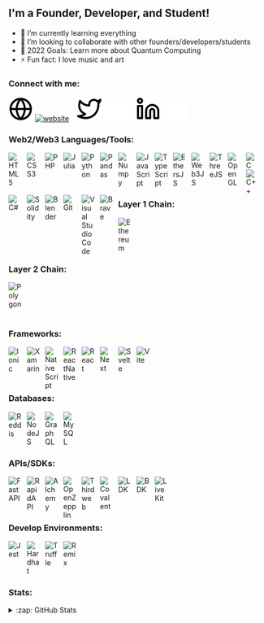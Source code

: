 ## I'm a Founder, Developer, and Student!

- 🌱 I’m currently learning everything 
- 👯 I’m looking to collaborate with other founders/developers/students
- 🥅 2022 Goals: Learn more about Quantum Computing
- ⚡ Fun fact: I love music and art

### Connect with me:

[![website](./globe-light.svg)](https://marqui.on.fleek.co#gh-light-mode-only)
[![website](./globe-dark.svg)](https://marqui.on.fleek.co#gh-dark-mode-only)
&nbsp;&nbsp;
[![twitter](./twitter-light.svg)](https://twitter.com/mthreeee13#gh-light-mode-only)
[![twitter](./twitter-dark.svg)](https://twitter.com/mthreeee13#gh-dark-mode-only)
&nbsp;&nbsp;
[![linkedin](./linkedin-light.svg)](https://linkedin.com/in/marqui-orr-793115219#gh-light-mode-only)
[![linkedin](./linkedin-dark.svg)](https://linkedin.com/in/marqui-orr-793115219#gh-dark-mode-only)
&nbsp;&nbsp;

### Web2/Web3 Languages/Tools:

<img align="left" alt="HTML5" width="26px" src="https://cdn.jsdelivr.net/gh/devicons/devicon/icons/html5/html5-original.svg" style="padding-right:10px;" />
<img align="left" alt="CSS3" width="26px" src="https://cdn.jsdelivr.net/gh/devicons/devicon/icons/css3/css3-original.svg" style="padding-right:10px;" />
<img align="left" alt="PHP" width="26px" src="https://cdn.jsdelivr.net/gh/devicons/devicon/icons/php/php-original.svg" style="padding-right:10px;" />
<img align="left" alt="Julia" width="26px" src="https://cdn.jsdelivr.net/gh/devicons/devicon/icons/julia/julia-original.svg" style="padding-right:10px;" />
<img align="left" alt="Python" width="26px" src="https://cdn.jsdelivr.net/gh/devicons/devicon/icons/python/python-original.svg" style="padding-right:10px;" />
<img align="left" alt="Pandas" width="26px" src="https://cdn.jsdelivr.net/gh/devicons/devicon/icons/pandas/pandas-original.svg" style="padding-right:10px;" />
<img align="left" alt="Numpy" width="26px" src="https://cdn.jsdelivr.net/gh/devicons/devicon/icons/numpy/numpy-original.svg" style="padding-right:10px;" />
<img align="left" alt="JavaScript" width="26px" src="https://cdn.jsdelivr.net/gh/devicons/devicon/icons/javascript/javascript-original.svg" style="padding-right:10px;" />
<img align="left" alt="TypeScript" width="26px" src="https://cdn.jsdelivr.net/gh/devicons/devicon/icons/typescript/typescript-original.svg" style="padding-right:10px;" />
<img align="left" alt="EthersJS" width="26px" src="https://cdn.jsdelivr.net/gh/devicons/devicon/icons/ethersjs/ethersjs-original.svg" style="padding-right:10px;" />
<img align="left" alt="Web3JS" width="26px" src="https://cdn.jsdelivr.net/gh/devicons/devicon/icons/web3js/web3js-original.svg" style="padding-right:10px;" />
<img align="left" alt="ThreeJS" width="26px" src="https://cdn.jsdelivr.net/gh/devicons/devicon/icons/threejs/threejs-original.svg" style="padding-right:10px;" />
<img align="left" alt="OpenGL" width="26px" src="https://cdn.jsdelivr.net/gh/devicons/devicon/icons/opengl/opengl-original.svg" style="padding-right:10px;" />
<img align="left" alt="C" width="26px" src="https://cdn.jsdelivr.net/gh/devicons/devicon/icons/c/c-original.svg" style="padding-right:10px;" />
<img align="left" alt="C++" width="26px" src="https://cdn.jsdelivr.net/gh/devicons/devicon/icons/cplusplus/cplusplus-original.svg" style="padding-right:10px;" />
<img align="left" alt="C#" width="26px" src="https://cdn.jsdelivr.net/gh/devicons/devicon/icons/csharp/csharp-original.svg" style="padding-right:10px;" />
<img align="left" alt="Solidity" width="26px" src="https://cdn.jsdelivr.net/gh/devicons/devicon/icons/solidity/solidity-original.svg" style="padding-right:10px;" />
<img align="left" alt="Blender" width="26px" src="https://cdn.jsdelivr.net/gh/devicons/devicon/icons/blender/blender-original.svg" style="padding-right:10px;" />
<img align="left" alt="Git" width="26px" src="https://cdn.jsdelivr.net/gh/devicons/devicon/icons/git/git-original.svg" style="padding-right:10px;" />
<img align="left" alt="Visual Studio Code" width="26px" src="https://cdn.jsdelivr.net/gh/devicons/devicon/icons/vscode/vscode-original.svg" style="padding-right:10px;" />
<img align="left" alt="Brave" width="26px" src="https://cdn.jsdelivr.net/gh/devicons/devicon/icons/brave/brave-original.svg" style="padding-right:10px;" />

<br />
<br />
<br />
<br />

### Layer 1 Chain:
<img align="left" alt="Ethereum" width="26px" src="https://cdn.jsdelivr.net/gh/devicons/devicon/icons/ethereum/ethereum-original.svg" style="padding-right:10px;" />

<br />
<br />
<br />
<br />

### Layer 2 Chain:
<img align="left" alt="Polygon" width="26px" src="https://cdn.jsdelivr.net/gh/devicons/devicon/icons/polygon/polygon-original.svg" style="padding-right:10px;" />

<br />
<br />
<br />
<br />

### Frameworks:
<img align="left" alt="Ionic" width="26px" src="https://cdn.jsdelivr.net/gh/devicons/devicon/icons/ionic/ionic-original.svg" style="padding-right:10px;" />
<img align="left" alt="Xamarin" width="26px" src="https://cdn.jsdelivr.net/gh/devicons/devicon/icons/xamarin/xamarin-original.svg" style="padding-right:10px;" />
<img align="left" alt="NativeScript" width="26px" src="https://cdn.jsdelivr.net/gh/devicons/devicon/icons/nativescript/nativescript-original.svg" style="padding-right:10px;" />
<img align="left" alt="ReactNative" width="26px" src="https://cdn.jsdelivr.net/gh/devicons/devicon/icons/reactnative/reactnative-original.svg" style="padding-right:10px;" />
<img align="left" alt="React" width="26px" src="https://cdn.jsdelivr.net/gh/devicons/devicon/icons/react/react-original.svg" style="padding-right:10px;" />
<img align="left" alt="Next" width="26px" src="https://cdn.jsdelivr.net/gh/devicons/devicon/icons/nextjs/nextjs-original.svg" style="padding-right:10px;" />
<img align="left" alt="Svelte" width="26px" src="https://cdn.jsdelivr.net/gh/devicons/devicon/icons/svelte/svelte-original.svg" style="padding-right:10px;" />
<img align="left" alt="Vite" width="26px" src="https://cdn.jsdelivr.net/gh/devicons/devicon/icons/vite/vite-original.svg" style="padding-right:10px;" />


<br />
<br />
<br />
<br />

### Databases:
<img align="left" alt="Reddis" width="26px" src="https://cdn.jsdelivr.net/gh/devicons/devicon/icons/reddis/reddis-original.svg" style="padding-right:10px;" />
<img align="left" alt="NodeJS" width="26px" src="https://cdn.jsdelivr.net/gh/devicons/devicon/icons/nodejs/nodejs-original.svg" style="padding-right:10px;" />
<img align="left" alt="GraphQL" width="26px" src="https://cdn.jsdelivr.net/gh/devicons/devicon/icons/graphql/graphql-plain.svg" style="padding-right:10px;" />
<img align="left" alt="MySQL" width="26px" src="https://cdn.jsdelivr.net/gh/devicons/devicon/icons/mysql/mysql-original.svg" style="padding-right:10px;" />

<br />
<br />
<br />
<br />

### APIs/SDKs:
<img align="left" alt="FastAPI" width="26px" src="https://cdn.jsdelivr.net/gh/devicons/devicon/icons/fastapi/fastapi-original.svg" style="padding-right:10px;" />
<img align="left" alt="RapidAPI" width="26px" src="https://cdn.jsdelivr.net/gh/devicons/devicon/icons/rapidapi/rapidapi-original.svg" style="padding-right:10px;" />
<img align="left" alt="Alchemy" width="26px" src="https://cdn.jsdelivr.net/gh/devicons/devicon/icons/alchemy/alchemy-original.svg" style="padding-right:10px;" />
<img align="left" alt="OpenZepplin" width="26px" src="https://cdn.jsdelivr.net/gh/devicons/devicon/icons/openzepplin/openzepplin-original.svg" style="padding-right:10px;" />
<img align="left" alt="Thirdweb" width="26px" src="https://cdn.jsdelivr.net/gh/devicons/devicon/icons/thirdweb/thirdweb-original.svg" style="padding-right:10px;" />
<img align="left" alt="Covalent" width="26px" src="https://cdn.jsdelivr.net/gh/devicons/devicon/icons/covalent/covlent-original.svg" style="padding-right:10px;" />
<img align="left" alt="LDK" width="26px" src="https://cdn.jsdelivr.net/gh/devicons/devicon/icons/ldk/ldk-original.svg" style="padding-right:10px;" />
<img align="left" alt="BDK" width="26px" src="https://cdn.jsdelivr.net/gh/devicons/devicon/icons/bdk/bdk-original.svg" style="padding-right:10px;" />
<img align="left" alt="LiveKit" width="26px" src="https://cdn.jsdelivr.net/gh/devicons/devicon/icons/livekit/livekit-original.svg" style="padding-right:10px;" />

<br />
<br />
<br />
<br />

### Develop Environments:
<img align="left" alt="Jest" width="26px" src="https://cdn.jsdelivr.net/gh/devicons/devicon/icons/jest/jest-original.svg" style="padding-right:10px;" />
<img align="left" alt="Hardhat" width="26px" src="https://cdn.jsdelivr.net/gh/devicons/devicon/icons/rapidapi/rapidapi-original.svg" style="padding-right:10px;" />
<img align="left" alt="Truffle" width="26px" src="https://cdn.jsdelivr.net/gh/devicons/devicon/icons/rapidapi/rapidapi-original.svg" style="padding-right:10px;" />
<img align="left" alt="Remix" width="26px" src="https://cdn.jsdelivr.net/gh/devicons/devicon/icons/rapidapi/rapidapi-original.svg" style="padding-right:10px;" />


<br />
<br />
<br />
<br />

### Stats:

<details>
  <summary>:zap: GitHub Stats</summary>

  <img align="left" alt="Marqui's GitHub Stats" src="https://github-readme-stats.vercel.app/api?username=Marqui-13&show_icons=true&hide_border=false&title_color=ff655f&icon_color=FFE500&bg_color=09151B&text_color=ffffff&border_color=0c1a45" />
<details>

[website]: https://marqui.on.fleek.co
[twitter]: https://twitter.com/mthreeee13
[linkedin]: https://linkedin.com/in/marqui-orr-793115219
